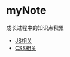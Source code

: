 # myNote
成长过程中的知识点积累

- [JS相关](https://github.com/lu-xiansen/myNote/blob/master/JS.md)
- [CSS相关](https://github.com/lu-xiansen/myNote/blob/master/CSS.md)
